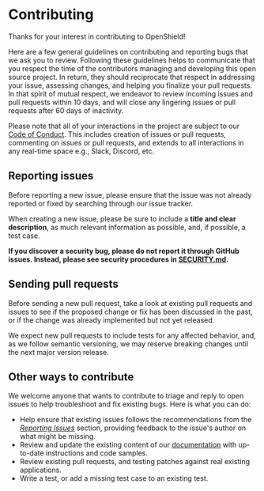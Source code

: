 # Contributing

Thanks for your interest in contributing to OpenShield!

Here are a few general guidelines on contributing and reporting bugs that we ask you to review.
Following these guidelines helps to communicate that you respect the time of the contributors managing and developing this open source project.
In return, they should reciprocate that respect in addressing your issue, assessing changes, and helping you finalize your pull requests.
In that spirit of mutual respect, we endeavor to review incoming issues and pull requests within 10 days,
and will close any lingering issues or pull requests after 60 days of inactivity.

Please note that all of your interactions in the project are subject to our [Code of Conduct](/CODE_OF_CONDUCT.md).
This includes creation of issues or pull requests, commenting on issues or pull requests,
and extends to all interactions in any real-time space e.g., Slack, Discord, etc.

## Reporting issues

Before reporting a new issue, please ensure that the issue was not already reported or fixed by searching through our issue tracker.

When creating a new issue, please be sure to include a **title and clear description**, as much relevant information as possible, and, if possible, a test case.

**If you discover a security bug, please do not report it through GitHub issues. Instead, please see security procedures in [SECURITY.md](/SECURITY.md).**

## Sending pull requests

Before sending a new pull request, take a look at existing pull requests and issues to see if the proposed change or fix has been discussed in the past,
or if the change was already implemented but not yet released.

We expect new pull requests to include tests for any affected behavior, and, as we follow semantic versioning,
we may reserve breaking changes until the next major version release.

## Other ways to contribute

We welcome anyone that wants to contribute to triage and reply to open issues to help troubleshoot and fix existing bugs.
Here is what you can do:

- Help ensure that existing issues follows the recommendations from the _[Reporting Issues](#reporting-issues)_ section,
  providing feedback to the issue's author on what might be missing.
- Review and update the existing content of our [documentation](https://openshield.ai) with up-to-date instructions and code samples.
- Review existing pull requests, and testing patches against real existing applications.
- Write a test, or add a missing test case to an existing test.